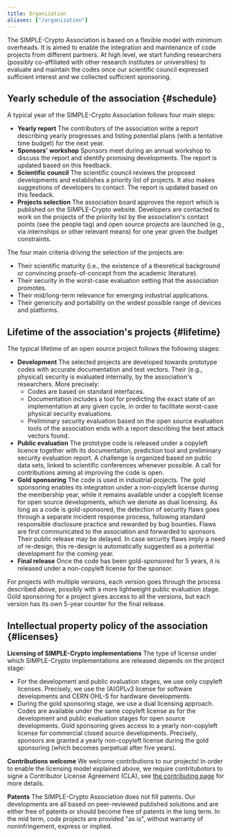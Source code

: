 ```yaml
---
title: Organization
aliases: ["/organization"]
---
```


The SIMPLE-Crypto Association is based on a flexible model with minimum 
overheads. It is aimed to enable the integration and maintenance of code projects from 
different partners. At high level, we
start funding researchers (possibly co-affiliated with 
other research institutes or universities) to evaluate and maintain the
codes once our scientific council expressed sufficient interest and we
collected sufficient sponsoring.

## Yearly schedule of the association {#schedule}

A typical year of the SIMPLE-Crypto Association follows four main steps:
* **Yearly report** The contributors of the association write a report
  describing yearly progresses and listing potential plans (with a tentative
  time budget) for the next year.   
* **Sponsors' workshop** Sponsors meet during an annual workshop to discuss 
the report and identify promising developments. The report is updated based on this feedback.
* **Scientific council** The scientific council reviews the proposed developments
and establishes a priority list of projects. It also makes suggestions of developers to contact. 
The report is updated based on this feedack.
* **Projects selection** The association board approves the report which is published on the SIMPLE-Crypto website. 
Developers are contacted to work on the projects of the priority list by the association's contact points
(see the people tag) and open source projects are launched (e.g., via internships or other relevant means) 
for one year given the budget constraints.

The four main criteria driving the selection of the projects are:
* Their scientific maturity (i.e., the existence of a theoretical 
background or convincing proofs-of-concept from the academic literature).
* Their security in the worst-case evaluation setting that the association promotes.
* Their mid/long-term relevance for emerging industrial applications.
* Their genericity and portability on the widest possible range of devices and platforms.

## Lifetime of the association's projects {#lifetime}

The typical lifetime of an open source project follows the following stages:
* **Development** The selected projects are 
developed towards prototype codes with accurate documentation and test vectors. Their
(e.g., physical) security is evaluated internally, by the association's
researchers. More precisely:
	* Codes are based on standard interfaces.
	* Documentation includes a tool for predicting the exact state of an implementation at any given cycle, 
in order to facilitate worst-case physical security evaluations.
	* Preliminary security evaluation based on the open source evaluation tools
of the association ends with a report describing the best attack vectors found.
* **Public evaluation** The prototype code is released 
under a copyleft licence together with its documentation, prediction tool and
preliminary security evaluation report. A challenge is organized 
based on public data sets, linked to scientific conferences whenever possible.
A call for contributions aiming at improving the code is open.
* **Gold sponsoring** The code is used in industrial projects.
The gold sponsoring enables its integration under
a non-copyleft license during the membership year, while it remains available under a copyleft license
for open source developments, which we denote as dual licensing.
As long as a code is gold-sponsored, the detection of security flaws 
goes through a separate incident response process, following standard responsible
disclosure practice and rewarded by bug bounties.
Flaws are first communicated to the association and forwarded
to sponsors. Their public release may be delayed. In case security flaws imply
a need of re-design, this re-design is automatically suggested as a potential development
for the coming year. 
* **Final release** Once the code has been gold-sponsored 
for 5 years, it is released under a non-copyleft license for the sponsor.

For projects with multiple versions, each version goes through the process described above, possibly with a more lightweight public evaluation stage. Gold sponsoring for a project gives access to all the versions, but each version has its own 5-year counter for the final release.

## Intellectual property policy of the association {#licenses}

**Licensing of SIMPLE-Crypto implementations**
The type of license under which SIMPLE-Crypto implementations are released depends on
the project stage:
* For the development and public evaluation stages, we use only copyleft licenses. Precisely,
we use the (A)GPLv3 license for software developments and CERN OHL-S for hardware developments.
* During the gold sponsoring stage, we use a dual licensing approach. Codes are available under the 
same copyleft license as for the development and public evaluation stages for open source developments. 
Gold sponsoring gives access to a yearly non-copyleft license for commercial closed source developments.
Precisely, sponsors are granted a yearly non-copyleft license during the gold sponsoring (which becomes perpetual after five years). 


**Contributions welcome**
We welcome contributions to our projects! In order to enable the licensing
model explained above, we require contritubotors to signe a Contributor License
Agreement (CLA), see [the contributing page](/contributing) for more details.

**Patents**
The SIMPLE-Crypto Association does not fill patents.
Our developments are all based on peer-reviewed published solutions and are either free of patents 
or should become free of patents in the long term. In the mid term, code projects are
provided "as is", without warranty of noninfringement, express or implied.

